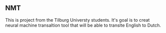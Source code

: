 ## NMT
This is project from the Tilburg Universty students. It's goal is to creat neural machine transaltion tool that will be able to translte English to Dutch.
